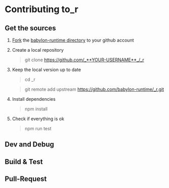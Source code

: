 # Contributing to_r

## Get the sources

1. [Fork](https://help.github.com/en/articles/fork-a-repo)  the [babylon-runtime directory](https://github.com/babylon-runtime/_r) to your github account 
2. Create a local repository 
    > git clone https://github.com/_**YOUR-USERNAME**_/_r
3. Keep the local version up to date
    > cd _r        
                                                                                                                     
    > git remote add upstream https://github.com/babylon-runtime/_r.git
4. Install dependencies
    > npm install
5. Check if everything is ok
    > npm run test

## Dev and Debug

## Build & Test

## Pull-Request



